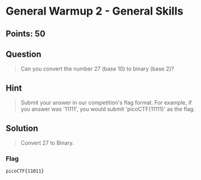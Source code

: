 # General Warmup 2 - General Skills

## Points: 50

## Question 
   > Can you convert the number 27 (base 10) to binary (base 2)?
## Hint
   > Submit your answer in our competition's flag format. For example, if you answer was '11111', you would submit 'picoCTF{11111}' as the flag.
## Solution
   > Convert 27 to Binary.
### Flag
`picoCTF{11011}`
